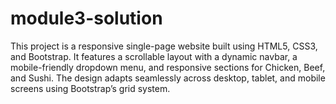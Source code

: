 # module3-solution
This project is a responsive single-page website built using HTML5, CSS3, and Bootstrap. It features a scrollable layout with a dynamic navbar, a mobile-friendly dropdown menu, and responsive sections for Chicken, Beef, and Sushi. The design adapts seamlessly across desktop, tablet, and mobile screens using Bootstrap’s grid system.
